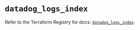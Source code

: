 # `datadog_logs_index`

Refer to the Terraform Registry for docs: [`datadog_logs_index`](https://registry.terraform.io/providers/datadog/datadog/3.60.0/docs/resources/logs_index).
